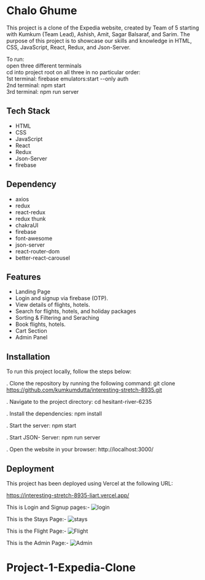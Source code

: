 <h1>Chalo Ghume</h1>

<p>This project is a clone of the Expedia website, created by Team of 5 starting with Kumkum (Team Lead), Ashish, Amit, Sagar Balsaraf, and Sarim. The purpose of this project is to showcase our skills and knowledge in HTML, CSS, JavaScript, React, Redux, and Json-Server.</p>

<p>
To run:<br>
open three different terminals<br>
cd into project root on all three in no particular order:<br>
1st terminal: firebase emulators:start --only auth<br>
2nd terminal: npm start<br>
3rd terminal: npm run server
</p>



<h2>Tech Stack</h2>

- HTML
- CSS
- JavaScript
- React
- Redux
- Json-Server
- firebase


<h2>Dependency</h2>

- axios
- redux
- react-redux
- redux thunk
- chakraUI
- firebase
- font-awesome
- json-server
- react-router-dom
- better-react-carousel

<h2>Features</h2>

- Landing Page
- Login and signup via firebase (OTP).
- View details of flights, hotels.
- Search for flights, hotels, and holiday packages
- Sorting & Filtering and Seraching
- Book flights, hotels.
- Cart Section
- Admin Panel

<h2>Installation</h2>

To run this project locally, follow the steps below:

. Clone the repository by running the following command:
git clone https://github.com/kumkumdutta/interesting-stretch-8935.git

. Navigate to the project directory:
cd hesitant-river-6235

. Install the dependencies:
npm install

. Start the server:
npm start

. Start JSON- Server:
npm run server

. Open the website in your browser:
http://localhost:3000/


<h2>Deployment</h2>

This project has been deployed using Vercel at the following URL:

https://interesting-stretch-8935-liart.vercel.app/


This is Login and Signup pages:-
![login](https://user-images.githubusercontent.com/112754519/231046318-135d34cb-0ae7-46c3-851c-6889441c62de.PNG)



This is the Stays Page:-
![stays](https://user-images.githubusercontent.com/112754519/231046349-d9885d9f-b42d-4d9f-bfc2-0cac0f9a10df.PNG)



This is the Flight Page:-
![Flight](https://user-images.githubusercontent.com/112754519/231046392-fea5d486-9b26-462c-af9a-5727853e6669.PNG)



This is the Admin Page:-
![Admin](https://user-images.githubusercontent.com/112754519/231046415-c8c2f14c-f586-4da0-884a-992bc18b0e12.PNG)


# Project-1-Expedia-Clone
